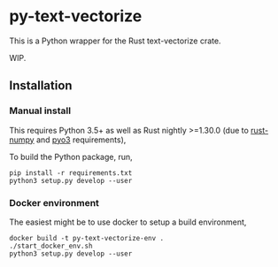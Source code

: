 # py-text-vectorize

This is a Python wrapper for the Rust text-vectorize crate.

WIP.

## Installation

### Manual install

This requires Python 3.5+ as well as Rust nightly >=1.30.0
(due to [rust-numpy](https://github.com/rust-numpy/rust-numpy) and
[pyo3](https://github.com/PyO3/pyo3) requirements),

To build the Python package, run,
```
pip install -r requirements.txt
python3 setup.py develop --user
```

### Docker environment

The easiest might be to use docker to setup a build environment,

```
docker build -t py-text-vectorize-env .
./start_docker_env.sh
python3 setup.py develop --user
```
